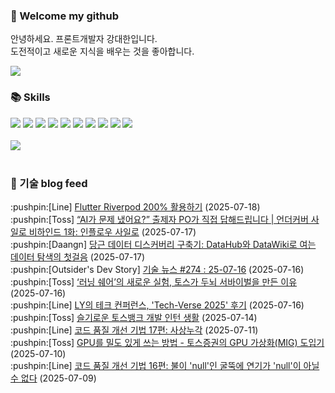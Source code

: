 ### 👋 Welcome my github

안녕하세요. 프론트개발자 강대한입니다.
<br>
도전적이고 새로운 지식을 배우는 것을 좋아합니다.

<!--
![header](https://capsule-render.vercel.app/api?type=Waving&color=auto&height=300&section=header&text=Welcome&fontAlignY=40&desc=KangDaeHan%20github%20&descSize=20&descAlignY=55&animation=fadeIn&fontSize=90)

**KangDaeHan/KangDaeHan** is a ✨ _special_ ✨ repository because its `README.md` (this file) appears on your GitHub profile.

Here are some ideas to get you started:

- 🔭 I’m currently working on ...
- 🌱 I’m currently learning ...
- 👯 I’m looking to collaborate on ...
- 🤔 I’m looking for help with ...
- 💬 Ask me about ...
- 📫 How to reach me: ...
- 😄 Pronouns: ...
- ⚡ Fun fact: ...
-->

<a href="https://twinfamily.github.io" target="_blank"><img src="https://img.shields.io/badge/Blog-121D33?style=flat-square&logo=blogger&logoColor=ffffff"/></a>

### :books: Skills
<a href="#" target="_blank"><img src="https://img.shields.io/badge/React-61DAFB?style=flat-square&logo=react&logoColor=ffffff"/></a>
<a href="#" target="_blank"><img src="https://img.shields.io/badge/Html5-E34F26?style=flat-square&logo=html5&logoColor=ffffff"/></a>
<a href="#" target="_blank"><img src="https://img.shields.io/badge/Javascript-F7DF1E?style=flat-square&logo=javascript&logoColor=ffffff"/></a>
<a href="#" target="_blank"><img src="https://img.shields.io/badge/Cssmodules-000000?style=flat-square&logo=cssmodules&logoColor=ffffff"/></a>
<a href="#" target="_blank"><img src="https://img.shields.io/badge/Node.js-339933?style=flat-square&logo=nodedotjs&logoColor=ffffff"/></a>
<a href="#" target="_blank"><img src="https://img.shields.io/badge/Typescript-3178C6?style=flat-square&logo=typescript&logoColor=ffffff"/></a>
<a href="#" target="_blank"><img src="https://img.shields.io/badge/Git-F05032?style=flat-square&logo=git&logoColor=ffffff"/></a>
<a href="#" target="_blank"><img src="https://img.shields.io/badge/Gitlab-FC6D26?style=flat-square&logo=gitlab&logoColor=ffffff"/></a>
<a href="#" target="_blank"><img src="https://img.shields.io/badge/Webpack-8DD6F9?style=flat-square&logo=webpack&logoColor=ffffff"/></a>
<a href="#" target="_blank"><img src="https://img.shields.io/badge/Vite-646CFF?style=flat-square&logo=vite&logoColor=ffffff"/></a>
<br><br>
<img src="https://github-readme-stats.vercel.app/api/top-langs/?username=KangDaeHan&layout=compact">
<br><br>
### :round_pushpin: 기술 blog feed
<!-- BLOG-POST-LIST:START --><div>:pushpin:[Line] <a target="_blank" href="https://techblog.lycorp.co.jp/ko/how-to-make-the-most-of-flutter-riverpod">Flutter Riverpod 200% 활용하기</a> (2025-07-18)</div><div>:pushpin:[Toss] <a target="_blank" href="https://toss.tech/article/undercover-silo-2">“AI가 문제 냈어요?” 출제자 PO가 직접 답해드립니다 | 언더커버 사일로 비하인드 1화: 인플로우 사일로</a> (2025-07-17)</div><div>:pushpin:[Daangn] <a target="_blank" href="https://medium.com/daangn/%EB%8B%B9%EA%B7%BC-%EB%8D%B0%EC%9D%B4%ED%84%B0-%EB%94%94%EC%8A%A4%EC%BB%A4%EB%B2%84%EB%A6%AC-%EA%B5%AC%EC%B6%95%EA%B8%B0-datahub%EC%99%80-datawiki%EB%A1%9C-%EC%97%AC%EB%8A%94-%EB%8D%B0%EC%9D%B4%ED%84%B0-%ED%83%90%EC%83%89%EC%9D%98-%EC%B2%AB%EA%B1%B8%EC%9D%8C-27ac267ef945?source=rss----4505f82a2dbd---4">당근 데이터 디스커버리 구축기: DataHub와 DataWiki로 여는 데이터 탐색의 첫걸음</a> (2025-07-17)</div><div>:pushpin:[Outsider's Dev Story] <a target="_blank" href="https://blog.outsider.ne.kr/1767">기술 뉴스 #274 : 25-07-16</a> (2025-07-16)</div><div>:pushpin:[Toss] <a target="_blank" href="https://toss.tech/article/undercover-silo-1">‘러닝 쉐어’의 새로운 실험, 토스가 두뇌 서바이벌을 만든 이유</a> (2025-07-16)</div><div>:pushpin:[Line] <a target="_blank" href="https://techblog.lycorp.co.jp/ko/tech-verse-2025-recap">LY의 테크 컨퍼런스, &#39;Tech-Verse 2025&#39; 후기</a> (2025-07-16)</div><div>:pushpin:[Toss] <a target="_blank" href="https://toss.tech/article/toss-bank-interns">슬기로운 토스뱅크 개발 인턴 생활</a> (2025-07-14)</div><div>:pushpin:[Line] <a target="_blank" href="https://techblog.lycorp.co.jp/ko/techniques-for-improving-code-quality-17">코드 품질 개선 기법 17편: 사상누각</a> (2025-07-11)</div><div>:pushpin:[Toss] <a target="_blank" href="https://toss.tech/article/toss-securities-gpu-mig">GPU를 밀도 있게 쓰는 방법 - 토스증권의 GPU 가상화&lpar;MIG&rpar; 도입기</a> (2025-07-10)</div><div>:pushpin:[Line] <a target="_blank" href="https://techblog.lycorp.co.jp/ko/techniques-for-improving-code-quality-16">코드 품질 개선 기법 16편: 불이 &#39;null&#39;인 굴뚝에 연기가 &#39;null&#39;이 아닐 수 없다</a> (2025-07-09)</div><!-- BLOG-POST-LIST:END -->

<!-- ![Anurag's GitHub stats](https://github-readme-stats.vercel.app/api?username=KangDaeHan&show_icons=true&theme=radical) -->
